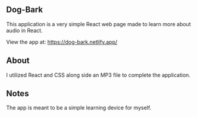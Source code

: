 ## Dog-Bark
This application is a very simple React web page made to learn more about audio in React.

View the app at: https://dog-bark.netlify.app/

## About
I utilized React and CSS along side an MP3 file to complete the application.

## Notes
The app is meant to be a simple learning device for myself. 
